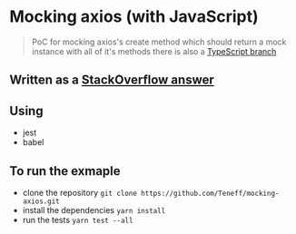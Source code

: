 # Mocking axios (with JavaScript)

> PoC for mocking axios's create method which should return a mock instance with all of it's methods
> there is also a [TypeScript branch](https://github.com/Teneff/mocking-axios/tree/typescript)

## Written as a [StackOverflow answer](https://stackoverflow.com/a/60433603/637367)

## Using

- jest
- babel

## To run the exmaple

- clone the repository `git clone https://github.com/Teneff/mocking-axios.git`
- install the dependencies `yarn install`
- run the tests `yarn test --all`
